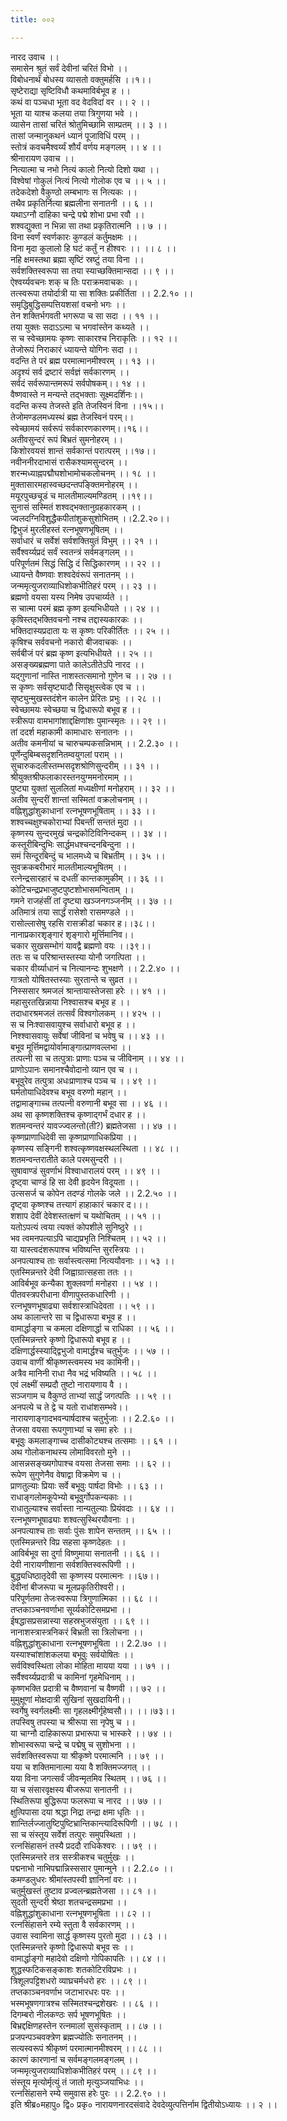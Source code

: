 ```yaml
---
title: ००२

---
```

नारद उवाच ।।  
समासेन श्रुतं सर्वं देवीनां चरितं विभो ।।  
विबोधनार्थं बोधस्य व्यासतो वक्तुमर्हसि ।।१।।  
सृष्टेराद्या सृष्टिविधौ कथमाविर्बभूव ह ।।  
कथं वा पञ्चधा भूता वद वेदविदां वर ।। २ ।।  
भूता या याश्च कलया तया त्रिगुणया भवे ।।  
व्यासेन तासां चरितं श्रोतुमिच्छामि साम्प्रतम् ।। ३ ।।  
तासां जन्मानुकथनं ध्यानं पूजाविधिं परम् ।।  
स्तोत्रं कवचमैश्वर्य्यं शौर्यं वर्णय मङ्गलम् ।। ४ ।।  
श्रीनारायण उवाच ।।  
नित्यात्मा च नभो नित्यं कालो नित्यो दिशो यथा ।।  
विश्वेषां गोकुलं नित्यं नित्यो गोलोक एव च ।। ५ ।।  
तदेकदेशो वैकुण्ठो लम्बभागः स नित्यकः ।।  
तथैव प्रकृतिर्नित्या ब्रह्मलीना सनातनी ।। ६ ।।  
यथाऽग्नौ दाहिका चन्द्रे पद्मे शोभा प्रभा रवौ ।।  
शश्वद्युक्ता न भिन्ना सा तथा प्रकृतिरात्मनि ।। ७ ।।  
विना स्वर्णं स्वर्णकारः कुण्डलं कर्तुमक्षमः ।।  
विना मृदा कुलालो हि घटं कर्तुं न हीश्वरः ।। ।। ८ ।।  
नहि क्षमस्तथा ब्रह्मा सृष्टिं स्रष्टुं तया विना ।।  
सर्वशक्तिस्वरूपा सा तया स्याच्छक्तिमान्सदा ।। ९ ।।  
ऐश्वर्य्यवचनः शक् च तिः पराक्रमवाचकः ।।  
तत्स्वरूपा तयोर्दात्री या सा शक्तिः प्रकीर्तिता ।। 2.2.१० ।।  
समृद्धिबुद्धिसम्पत्तियशसां वचनो भगः ।।  
तेन शक्तिर्भगवती भगरूपा च सा सदा ।। ११ ।।  
तया युक्तः सदाऽऽत्मा च भगवांस्तेन कथ्यते ।।  
स च स्वेच्छामयः कृष्णः साकारश्च निराकृतिः ।। १२ ।।  
तेजोरूपं निराकारं ध्यायन्ते योगिनः सदा ।।  
वदन्ति ते परं ब्रह्म परमात्मानमीश्वरम् ।। १३ ।।  
अदृश्यं सर्व द्रष्टारं सर्वज्ञं सर्वकारणम् ।।  
सर्वदं सर्वरूपान्तमरूपं सर्वपोषकम्।। १४ ।।  
वैष्णवास्ते न मन्यन्ते तद्भक्ताः सूक्ष्मदर्शिनः।।  
वदन्ति कस्य तेजस्ते इति तेजस्विनं विना ।।१५।।  
तेजोमण्डलमध्यस्थं ब्रह्म तेजस्विनं परम्।।  
स्वेच्छामयं सर्वरूपं सर्वकारणकारणम्।।१६।।  
अतीवसुन्दरं रूपं बिभ्रतं सुमनोहरम् ।।  
किशोरवयसं शान्तं सर्वकान्तं परात्परम् ।।१७।।  
नवीननीरदाभासं रासैकश्यामसुन्दरम् ।।  
शरन्मध्याह्नपद्मौघशोभामोचकलोचनम् ।। १८ ।।  
मुक्तासारमहास्वच्छदन्तपङ्क्तिमनोहरम् ।।  
मयूरपुच्छचूडं च मालतीमाल्यमण्डितम् ।।१९।।  
सुनासं सस्मितं शश्वद्भक्तानुग्रहकारकम् ।।  
ज्वलदग्निविशुद्धैकपीतांशुकसुशोभितम् ।।2.2.२०।।  
द्विभुजं मुरलीहस्तं रत्नभूषणभूषितम् ।।  
सर्वाधारं च सर्वेशं सर्वशक्तियुतं विभुम् ।। २१ ।।  
सर्वैश्वर्य्यप्रदं सर्वं स्वतन्त्रं सर्वमङ्गलम् ।।  
परिपूर्णतमं सिद्धं सिद्धि दं सिद्धिकारणम् ।। २२ ।।  
ध्यायन्ते वैष्णवाः शश्वदेवंरूपं सनातनम् ।।  
जन्ममृत्युजराव्याधिशोकभीतिहरं परम् ।। २३ ।।  
ब्रह्मणो वयसा यस्य निमेष उपचार्य्यते ।।  
स चात्मा परमं ब्रह्म कृष्ण इत्यभिधीयते ।। २४ ।।  
कृषिस्तद्भक्तिवचनो नश्च तद्दास्यकारकः ।।  
भक्तिदास्यप्रदाता यः स कृष्णः परिकीर्तितः ।। २५ ।।  
कृषिश्च सर्ववचनो नकारो बीजवाचकः ।।  
सर्वबीजं परं ब्रह्म कृष्ण इत्यभिधीयते ।। २५ ।।  
असङ्ख्यब्रह्मणा पाते कालेऽतीतेऽपि नारद ।।  
यद्गुणानां नास्ति नाशस्तत्समानो गुणेन च ।। २७ ।।  
स कृष्णः सर्वसृष्ट्यादौ सिसृक्षुस्त्वेक एव च ।।  
सृष्ट्युन्मुखस्तदंशेन कालेन प्रेरितः प्रभुः ।। २८ ।।  
स्वेच्छामयः स्वेच्छया च द्विधारूपो बभूव ह ।।  
स्त्रीरूपा वामभागांशाद्दक्षिणांशः पुमान्स्मृतः ।। २९ ।।  
तां ददर्श महाकामी कामाधारः सनातनः ।।  
अतीव कमनीयां च चारुचम्पकसन्निभाम् ।। 2.2.३० ।।  
पूर्णेन्दुबिम्बसदृशनितम्वयुगलां पराम् ।।  
सुचारुकदलीस्तम्भसदृशश्रोणिसुन्दरीम् ।। ३१ ।।  
श्रीयुक्तश्रीफलाकारस्तनयुग्ममनोरमाम् ।।  
पुष्ट्या युक्तां सुललितां मध्यक्षीणां मनोहराम् ।। ३२ ।।  
अतीव सुन्दरीं शान्तां सस्मितां वक्रलोचनाम् ।।  
वह्निशुद्धांशुकाधानां रत्नभूषणभूषिताम् ।। ३३ ।।  
शश्वच्चक्षुश्चकोराभ्यां पिबन्तीं सन्ततं मुदा ।।  
कृष्णस्य सुन्दरमुखं चन्द्रकोटिविनिन्दकम् ।। ३४ ।।  
कस्तूरीबिन्दुभिः सार्द्धमधश्चन्दनबिन्दुना ।।  
समं सिन्दूरबिन्दुं च भालमध्ये च बिभ्रतीम् ।। ३५ ।।  
सुवक्रकबरीभारं मालतीमाल्यभूषितम् ।।  
रत्नेन्द्रसारहारं च दधतीं कान्तकामुकीम् ।। ३६ ।।  
कोटिचन्द्रप्रभाजुष्टपुष्टशोभासमन्विताम् ।।  
गमने राजहंसीं तां दृष्ट्या खञ्जनगञ्जनीम् ।। ३७ ।।  
अतिमात्रं तया सार्द्धं रासेशो रासमण्डले ।।  
रासोल्लासेषु रहसि रासक्रीडां चकार ह।।३८।।  
नानाप्रकारशृङ्गारं शृङ्गारो मूर्त्तिमानिव।।  
चकार सुखसम्भोगं यावद्वै ब्रह्मणो वयः ।।३९।।  
ततः स च परिश्रान्तस्तस्या योनौ जगत्पिता ।।  
चकार वीर्य्याधानं च नित्यानन्दः शुभक्षणे ।। 2.2.४० ।।  
गात्रतो योषितस्तस्याः सुरतान्ते च सुव्रत ।।  
निस्ससार श्रमजलं श्रान्तायास्तेजसा हरेः ।। ४१ ।।  
महासुरतखिन्नाया निश्वासश्च बभूव ह ।।  
तदाधारश्रमजलं तत्सर्वं विश्वगोलकम् ।। ४२५ ।।  
स च निःश्वासवायुश्च सर्वाधारो बभूव ह ।।  
निश्श्वासवायुः सर्वेषां जीविनां च भवेषु च ।। ४३ ।।  
बभूव मूर्त्तिमद्वायोर्वामाङ्गात्प्राणवल्लभा ।।  
तत्पत्नी सा च तत्पुत्राः प्राणाः पञ्च च जीविनाम् ।। ४४ ।।  
प्राणोऽपानः समानश्चैवोदानो व्यान एव च ।।  
बभूवुरेव तत्पुत्रा अधःप्राणाश्च पञ्च च ।। ४९ ।।  
घर्मतोयाधिदेवश्च बभूव वरुणो महान् ।।  
तद्वामाङ्गाच्च तत्पत्नी वरुणानी बभूव सा ।। ४६ ।।  
अथ सा कृष्णशक्तिश्च कृष्णाद्गर्भं दधार ह ।।  
शतमन्वन्तरं यावज्ज्वलन्तो(ती?) ब्रह्मतेजसा ।। ४७ ।।  
कृष्णप्राणाधिदेवी सा कृष्णप्राणाधिकप्रिया ।।  
कृष्णस्य सङ्गिनी शश्वत्कृष्णवक्षस्थलस्थिता ।। ४८ ।।  
शतमन्वन्तरातीते काले परमसुन्दरी ।।  
सुषावाण्डं सुवर्णाभं विश्वाधारालयं परम् ।। ४९ ।।  
दृष्ट्वा चाण्डं हि सा देवी हृदयेन विदूयता ।।  
उत्ससर्ज च कोपेन तदण्डं गोलके जले ।। 2.2.५० ।।  
दृष्ट्वा कृष्णश्च तत्त्यागं हाहाकारं चकार द।।।  
शशाप देवीं देवेशस्तत्क्षणं च यथोचितम् ।। ५१ ।।  
यतोऽपत्यं त्वया त्यक्तं कोपशीले सुनिष्ठुरे ।।  
भव त्वमनपत्याऽपि चाद्यप्रभृति निश्चितम् ।। ५२ ।।  
या यास्त्वदंशरूपाश्च भविष्यन्ति सुरस्त्रियः ।।  
अनपत्याश्च ताः सर्वास्त्वत्समा नित्ययौवनाः ।। ५३ ।।  
एतस्मिन्नन्तरे देवी जिह्वाग्रात्सहसा ततः ।।  
आविर्बभूव कन्यैका शुक्लवर्णा मनोहरा ।। ५४ ।।  
पीतवस्त्रपरीधाना वीणापुस्तकधारिणी ।।  
रत्नभूषणभूषाढ्या सर्वशास्त्राधिदेवता ।। ५९ ।।  
अथ कालान्तरे सा च द्विधारूपा बभूव ह ।।  
वामार्द्धाङ्गा च कमला दक्षिणार्द्धा च राधिका ।। ५६ ।।  
एतस्मिन्नन्तरे कृष्णो द्विधारूपो बभूव ह ।।  
दक्षिणार्द्धस्स्याद्द्विभुजो वामार्द्धश्च चतुर्भुजः ।। ५७ ।।  
उवाच वाणीं श्रीकृष्णस्त्वमस्य भव कामिनी।।  
अत्रैव मानिनी राधा नैव भद्रं भविष्यति ।। ५८ ।।  
एवं लक्ष्मीं सम्प्रदौ तुष्टो नारायणाय वै ।।  
सञ्जगाम च वैकुण्ठं ताभ्यां सार्द्धं जगत्पतिः ।। ५९ ।।  
अनपत्ये च ते द्वे च यतो राधांशसम्भवे।।  
नारायणाङ्गादभवन्पार्षदाश्च चतुर्भुजाः ।। 2.2.६० ।।  
तेजसा वयसा रूपगुणाभ्यां च समा हरेः ।।  
बभूवुः कमलाङ्गाच्च दासीकोट्यश्च तत्समाः ।। ६१ ।।  
अथ गोलोकनाथस्य लोमाविवरतो मुने ।।  
आसन्नसङ्ख्यगोपाश्च वयसा तेजसा समाः ।। ६२ ।।  
रूपेण सुगुणेनैव वेषाद्वा विक्रमेण च ।।  
प्राणतुल्याः प्रियाः सर्वे बभूवुः पार्षदा विभोः ।। ६३ ।।  
राधाङ्गलोमकूपेभ्यो बभूवुर्गोपकन्यकाः ।।  
राधातुल्याश्च सर्वास्ता नान्यतुल्याः प्रियंवदाः ।। ६४ ।।  
रत्नभूषणभूषाढ्याः शश्वत्सुस्थिरयौवनाः ।।  
अनपत्याश्च ताः सर्वाः पुंसः शापेन सन्ततम् ।। ६५ ।।  
एतस्मिन्नन्तरे विप्र सहसा कृष्णदेहतः ।।  
आविर्बभूव सा दुर्गा विष्णुमाया सनातनी ।। ६६ ।।  
देवी नारायणीशाना सर्वशक्तिस्वरूपिणी ।।  
बुद्ध्यधिष्ठातृदेवी सा कृष्णस्य परमात्मनः ।।६७।।  
देवीनां बीजरूपा च मूलप्रकृतिरीश्वरी।।  
परिपूर्णतमा तेजःस्वरूपा त्रिगुणात्मिका ।। ६८ ।।  
तप्तकाञ्चनवर्णाभा सूर्य्यकोटिसमप्रभा ।।  
ईषद्धासप्रसन्नास्या सहस्रभुजसंयुता ।। ६९ ।।  
नानाशस्त्रास्त्रनिकरं बिभ्रती सा त्रिलोचना ।।  
वह्निशुद्धांशुकाधाना रत्नभूषणभूषिता ।। 2.2.७० ।।  
यस्याश्चांशांशकलया बभूवुः सर्वयोषितः ।।  
सर्वविश्वस्थिता लोका मोहिता मायया यया ।। ७१ ।।  
सर्वैश्वर्य्यप्रदात्री च कामिनां गृहमेधिनाम् ।।  
कृष्णभक्ति प्रदात्री च वैष्णवानां च वैष्णवी ।। ७२ ।।  
मुमुक्षूणां मोक्षदात्री सुखिनां सुखदायिनी।।  
स्वर्गेषु स्वर्गलक्ष्मीः सा गृहलक्ष्मीर्गृहेष्वसौ।। ।।।७३।।  
तपस्विषु तपस्या च श्रीरूपा सा नृपेषु च ।।  
या चाग्नौ दाहिकारूपा प्रभारूपा च भास्करे ।। ७४ ।।  
शोभास्वरूपा चन्द्रे च पद्मेषु च सुशोभना ।।  
सर्वशक्तिस्वरूपा या श्रीकृष्णे परमात्मनि ।। ७९ ।।  
यया च शक्तिमानात्मा यया वै शक्तिमज्जगत् ।।  
यया विना जगत्सर्वं जीवन्मृतमिव स्थितम् ।। ७६ ।।  
या च संसारवृक्षस्य बीजरूपा सनातनी ।।  
स्थितिरूपा बुद्धिरूपा फलरूपा च नारद ।। ७७ ।।  
क्षुत्पिपासा दया श्रद्धा निद्रा तन्द्रा क्षमा धृतिः ।।  
शान्तिर्लज्जातुष्टिपुष्टिभ्रान्तिकान्त्यादिरूपिणी ।। ७८ ।।  
सा च संस्तूय सर्वेशं तत्पुरः समुपस्थिता ।।  
रत्नसिंहासनं तस्यै प्रददौ राधिकेश्वरः ।। ७९ ।।  
एतस्मिन्नन्तरे तत्र सस्त्रीकश्च चतुर्मुखः ।।  
पद्मनाभो नाभिपद्मान्निस्ससार पुमान्मुने ।। 2.2.८० ।।  
कमण्डलुधरः श्रीमांस्तपस्वी ज्ञानिनां वरः ।।  
चतुर्मुखस्तं तुष्टाव प्रज्वलन्ब्रह्मतेजसा ।। ८१ ।।  
सुदती सुन्दरी श्रेष्ठा शतचन्द्रसमप्रभा ।।  
वह्निशुद्धांशुकाधाना रत्नभूषणभूषिता ।। ८२ ।।  
रत्नसिंहासने रम्ये स्तुता वै सर्वकारणम् ।।  
उवास स्वामिना सार्द्ध कृष्णस्य पुरतो मुदा ।। ८३ ।।  
एतस्मिन्नन्तरे कृष्णो द्विधारूपो बभूव सः ।।  
वामार्द्धाङ्गो महादेवो दक्षिणो गोपिकापतिः ।। ८४ ।।  
शुद्धस्फटिकसङ्काशः शतकोटिरविप्रभः ।।  
त्रिशूलपट्टिशधरो व्याघ्रचर्मधरो हरः ।। ८९ ।।  
तप्तकाञ्चनवर्णाभ जटाभारधरः परः ।।  
भस्मभूषणगात्रश्च सस्मितश्चन्द्रशेखरः ।। ८६ ।।  
दिगम्बरो नीलकण्ठः सर्प भूषणभूषितः ।।  
बिभ्रद्दक्षिणहस्तेन रत्नमालां सुसंस्कृताम् ।। ८७ ।।  
प्रजपन्पञ्चवक्त्रेण ब्रह्मज्योतिः सनातनम् ।।  
सत्यस्वरूपं श्रीकृष्णं परमात्मानमीश्वरम् ।। ८८ ।।  
कारणं कारणानां च सर्वमङ्गलमङ्गलम् ।।  
जन्ममृत्युजराव्याधिशोकभीतिहरं परम् ।। ८९ ।।  
संस्तूय मृत्योर्मृत्युं तं जातो मृत्युञ्जयाभिधः ।।  
रत्नसिंहासने रम्ये समुवास हरेः पुरः ।। 2.2.९० ।।  
इति श्रीब्र०महापु० द्वि० प्रकृ० नारायणनारदसंवादे देवदेव्युत्पत्तिर्नाम द्वितीयोऽध्यायः ।। २ ।।